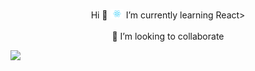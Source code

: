 <p align="center">  
<!--
<img src="all.png" height="60" title="Python-SQL-Numpy-Pandas-Html-Css"> 

<a href="https://www.python.org/"><img src="logo_python.png" height="60" title="Python"></a>&nbsp;&nbsp;
<a href="https://en.wikipedia.org/wiki/SQL"><img src="SQL.png" height="60" title="SQL"></a>&nbsp;&nbsp; &nbsp;&nbsp;
<a href="https://numpy.org/"><img src="numpy.png" height="60" title="Python's Numpy Library"></a> &nbsp;&nbsp;&nbsp;
<a href="https://pandas.pydata.org/"><img  src="pandas.png" height="60" title="Python's Pandas Library"></a> &nbsp;&nbsp; &nbsp;&nbsp;
<a href="https://html.spec.whatwg.org/"><img src="html.png" height="60" title="Html"></a>&nbsp;&nbsp; &nbsp;&nbsp;
<a href="https://www.w3.org/TR/CSS/#css"><img src="css.png" height="60" title="CSS"></a> &nbsp;&nbsp;&nbsp;&nbsp;
</p> 

  <hr style="lengt=50%">
-->
Hi 👋
<img src="logo_react.svg" height="15"/> <span style="text-align: bottom;">I’m currently learning React>
<br><br>
<!--
<a href="https://fahricigdem.github.io/prioritized-task-list-with-react/"> My Last React Project (Prioritized Task List App) </a> <br>
<a href="https://next-js-react-simple-website.vercel.app/"> My NextJS (& React) Project (Simple Website) </a> <br><br>
-->
👯 I’m looking to collaborate

![](https://komarev.com/ghpvc/?username=fahricigdem)

<!--
**fahricigdem/fahricigdem** is a ✨ _special_ ✨ repository because its `README.md` (this file) appears on your GitHub profile.

Here are some ideas to get you started:

- 🔭 I’m currently working on ...
- 🌱 I’m currently learning ...
- 👯 I’m looking to collaborate on ...
- 🤔 I’m looking for help with ...
- 💬 Ask me about ...
- 📫 How to reach me: ...
- 😄 Pronouns: ...
- ⚡ Fun fact: ...
-->
